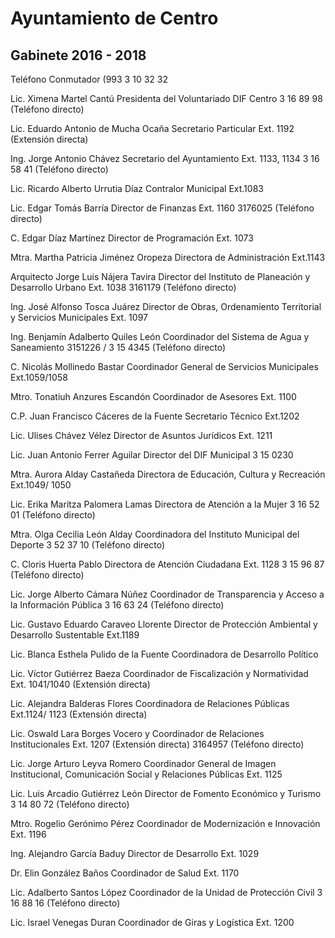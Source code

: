 # Ayuntamiento de Centro


## Gabinete 2016 - 2018

Teléfono Conmutador (993 3 10 32 32

Lic. Ximena Martel Cantú
Presidenta del Voluntariado DIF Centro
3 16 89 98 (Teléfono directo)

Lic. Eduardo Antonio de Mucha Ocaña
Secretario Particular
Ext. 1192 (Extensión directa)

Ing. Jorge Antonio Chávez
Secretario del Ayuntamiento
Ext. 1133, 1134 3 16 58 41 (Teléfono directo)

Lic. Ricardo Alberto Urrutia Díaz
Contralor Municipal
Ext.1083

Lic. Edgar Tomás Barría
Director de Finanzas
Ext. 1160 3176025 (Teléfono directo)

C. Edgar Díaz Martínez
Director de Programación
Ext. 1073

Mtra. Martha Patricia Jiménez Oropeza
Directora de Administración
Ext.1143

Arquitecto Jorge Luis Nájera Tavira
Director del Instituto de Planeación y Desarrollo Urbano
Ext. 1038 3161179 (Teléfono directo)

Ing. José Alfonso Tosca Juárez
Director de Obras, Ordenamiento Territorial y Servicios Municipales
Ext. 1097

Ing. Benjamín Adalberto Quiles León
Coordinador del Sistema de Agua y Saneamiento
3151226 / 3 15 4345 (Teléfono directo)

C. Nicolás Mollinedo Bastar
Coordinador General de Servicios Municipales
Ext.1059/1058

Mtro. Tonatiuh Anzures Escandón
Coordinador de Asesores
Ext. 1100

C.P. Juan Francisco Cáceres de la Fuente
Secretario Técnico
Ext.1202

Lic. Ulises Chávez Vélez
Director de Asuntos Jurídicos
Ext. 1211

Lic. Juan Antonio Ferrer Aguilar
Director del DIF Municipal
3 15 0230

Mtra. Aurora Alday Castañeda
Directora de Educación, Cultura y Recreación
Ext.1049/ 1050

Lic. Erika Maritza Palomera Lamas
Directora de Atención a la Mujer
3 16 52 01 (Teléfono directo)

Mtra. Olga Cecilia León Alday
Coordinadora del Instituto Municipal del Deporte
3 52 37 10 (Teléfono directo)

C. Cloris Huerta Pablo
Directora de Atención Ciudadana
Ext. 1128
3 15 96 87 (Teléfono directo)

Lic. Jorge Alberto Cámara Núñez
Coordinador de Transparencia y Acceso a la Información Pública
3 16 63 24 (Teléfono directo)

Lic. Gustavo Eduardo Caraveo Llorente
Director de Protección Ambiental y Desarrollo Sustentable
Ext.1189

Lic. Blanca Esthela Pulido de la Fuente
Coordinadora de Desarrollo Político

Lic. Víctor Gutiérrez Baeza
Coordinador de Fiscalización y Normatividad
Ext. 1041/1040 (Extensión directa)

Lic. Alejandra Balderas Flores
Coordinadora de Relaciones Públicas
Ext.1124/ 1123 (Extensión directa)

Lic. Oswald Lara Borges
Vocero y Coordinador de Relaciones Institucionales
Ext. 1207 (Extensión directa)
3164957 (Teléfono directo)

Lic. Jorge Arturo Leyva Romero
Coordinador General de Imagen Institucional, Comunicación Social y Relaciones Públicas
Ext. 1125

Lic. Luis Arcadio Gutiérrez León
Director de Fomento Económico y Turismo
3 14 80 72 (Teléfono directo)

Mtro. Rogelio Gerónimo Pérez
Coordinador de Modernización e Innovación
Ext. 1196

Ing. Alejandro García Baduy
Director de Desarrollo
Ext. 1029

Dr. Elin González Baños
Coordinador de Salud
Ext. 1170

Lic. Adalberto Santos López
Coordinador de la Unidad de Protección Civil
3 16 88 16 (Teléfono directo)

Lic. Israel Venegas Duran
Coordinador de Giras y Logística
Ext. 1200
